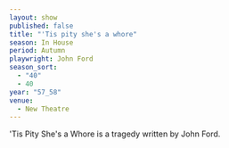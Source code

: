 ```yaml
---
layout: show
published: false
title: "'Tis pity she's a whore"
season: In House
period: Autumn
playwright: John Ford
season_sort: 
  - "40"
  - 40
year: "57_58"
venue: 
  - New Theatre
---
```


'Tis Pity She's a Whore is a tragedy written by John Ford.